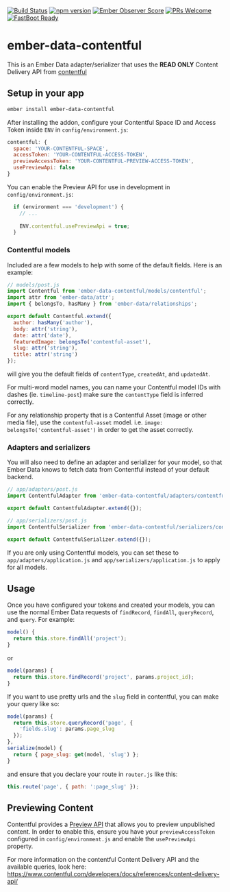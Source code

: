 [![Build Status](https://travis-ci.org/davidpett/ember-data-contentful.svg?branch=master)](https://travis-ci.org/davidpett/ember-data-contentful)
[![npm version](https://badge.fury.io/js/ember-data-contentful.svg)](https://badge.fury.io/js/ember-data-contentful)
[![Ember Observer Score](http://emberobserver.com/badges/ember-data-contentful.svg)](http://emberobserver.com/addons/ember-data-contentful)
[![PRs Welcome](https://img.shields.io/badge/PRs-welcome-brightgreen.svg)](http://makeapullrequest.com)
[![FastBoot Ready](https://img.shields.io/badge/FastBoot-ready-brightgreen.svg)](http://ember-fastboot.com)
# ember-data-contentful

This is an Ember Data adapter/serializer that uses the **READ ONLY** Content Delivery API from [contentful](http://contentful.com)

## Setup in your app
```sh
ember install ember-data-contentful
```

After installing the addon, configure your Contentful Space ID and Access Token inside `ENV` in `config/environment.js`:
```js
contentful: {
  space: 'YOUR-CONTENTFUL-SPACE',
  accessToken: 'YOUR-CONTENTFUL-ACCESS-TOKEN',
  previewAccessToken: 'YOUR-CONTENTFUL-PREVIEW-ACCESS-TOKEN',
  usePreviewApi: false
}
```

You can enable the Preview API for use in development in `config/environment.js`:

```js
  if (environment === 'development') {
    // ...
    
    ENV.contentful.usePreviewApi = true;
  }
```

### Contentful models

Included are a few models to help with some of the default fields. Here is an example:

```js
// models/post.js
import Contentful from 'ember-data-contentful/models/contentful';
import attr from 'ember-data/attr';
import { belongsTo, hasMany } from 'ember-data/relationships';

export default Contentful.extend({
  author: hasMany('author'),
  body: attr('string'),
  date: attr('date'),
  featuredImage: belongsTo('contentful-asset'),
  slug: attr('string'),
  title: attr('string')
});
```
will give you the default fields of `contentType`, `createdAt`, and `updatedAt`.

For multi-word model names, you can name your Contentful model IDs with dashes (ie. `timeline-post`) make sure the `contentType` field is inferred correctly.

For any relationship property that is a Contentful Asset (image or other media file), use the `contentful-asset` model. i.e. `image: belongsTo('contentful-asset')` in order to get the asset correctly.

### Adapters and serializers

You will also need to define an adapter and serializer for your model, so that Ember Data knows to fetch data from Contentful instead of your default backend.

```js
// app/adapters/post.js
import ContentfulAdapter from 'ember-data-contentful/adapters/contentful';

export default ContentfulAdapter.extend({});
```

```js
// app/serializers/post.js
import ContentfulSerializer from 'ember-data-contentful/serializers/contentful';

export default ContentfulSerializer.extend({});
```

If you are only using Contentful models, you can set these to `app/adapters/application.js` and `app/serializers/application.js` to apply for all models.

## Usage

Once you have configured your tokens and created your models, you can use the normal Ember Data requests of `findRecord`, `findAll`, `queryRecord`, and `query`. For example:
```js
model() {
  return this.store.findAll('project');
}
```
or
```js
model(params) {
  return this.store.findRecord('project', params.project_id);
}
```

If you want to use pretty urls and the `slug` field in contentful, you can make your query like so:
```js
model(params) {
  return this.store.queryRecord('page', {
    'fields.slug': params.page_slug
  });
},
serialize(model) {
  return { page_slug: get(model, 'slug') };
}
```
and ensure that you declare your route in `router.js` like this:
```js
this.route('page', { path: ':page_slug' });
```

## Previewing Content

Contentful provides a [Preview API](https://www.contentful.com/developers/docs/references/content-preview-api/) that allows you to preview unpublished content. In order to enable this, ensure you have your `previewAccessToken` configured in `config/environment.js` and enable the `usePreviewApi` property.

For more information on the contentful Content Delivery API and the available queries, look here: https://www.contentful.com/developers/docs/references/content-delivery-api/
